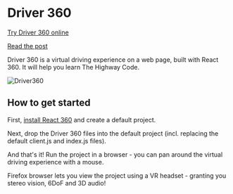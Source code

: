 # Driver 360

[Try Driver 360 online](https://rdmilligan.github.io/driver-360/)

[Read the post](https://rdmilligan.wordpress.com/2019/12/26/the-highway-code-in-virtual-reality/)

Driver 360 is a virtual driving experience on a web page, built with React 360. It will help you learn The Highway Code.

![Driver360](https://rdmilligan.files.wordpress.com/2019/12/driver360_firefox_instruction.png "Driver 360")

## How to get started

First, [install React 360](https://facebook.github.io/react-360/docs/setup.html) and create a default project.

Next, drop the Driver 360 files into the default project (incl. replacing the default client.js and index.js files).

And that's it! Run the project in a browser - you can pan around the virtual driving experience with a mouse. 

Firefox browser lets you view the project using a VR headset - granting you stereo vision, 6DoF and 3D audio!
